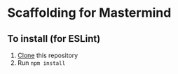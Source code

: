 # Scaffolding for Mastermind

## To install (for ESLint)

1. [Clone](https://docs.github.com/en/github/creating-cloning-and-archiving-repositories/cloning-a-repository-from-github/cloning-a-repository) this repository
1. Run `npm install`
